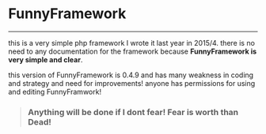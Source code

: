 # FunnyFramework
---
this is a very simple php framework I wrote it last year in 2015/4.
there is no need to any documentation for the framework because **FunnyFramework is very simple and clear**.

this version of FunnyFramework is 0.4.9 and has many weakness in coding and strategy and need for improvements!
anyone has permissions for using and editing FunnyFramwork!
> ### Anything will be done if I dont fear! Fear is worth than Dead!

